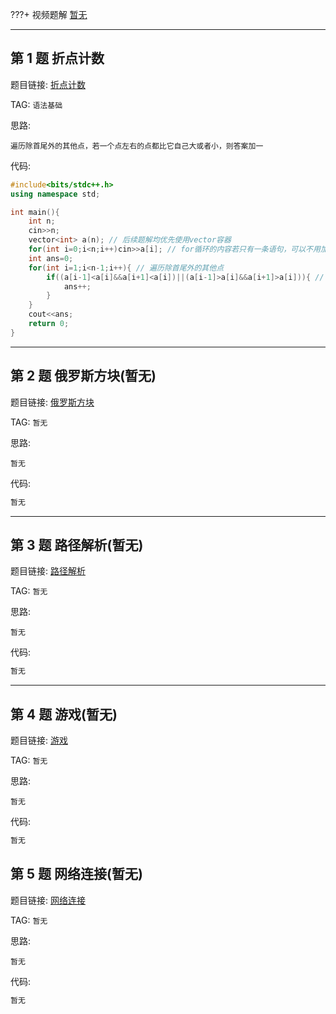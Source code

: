 ???+ 视频题解
[暂无]()

---

## 第 1 题 折点计数

题目链接: [折点计数](http://118.190.20.162/view.page?gpid=T42)

TAG: `语法基础`

思路:

`遍历除首尾外的其他点，若一个点左右的点都比它自己大或者小，则答案加一`

代码:

```cpp linenums="1"
#include<bits/stdc++.h>
using namespace std;

int main(){
    int n;
    cin>>n;
    vector<int> a(n); // 后续题解均优先使用vector容器
    for(int i=0;i<n;i++)cin>>a[i]; // for循环的内容若只有一条语句，可以不用加大括号，后续不再提示
    int ans=0;
    for(int i=1;i<n-1;i++){ // 遍历除首尾外的其他点
        if((a[i-1]<a[i]&&a[i+1]<a[i])||(a[i-1]>a[i]&&a[i+1]>a[i])){ // 左右的点和自己进行比较
            ans++;
        }
    }
    cout<<ans;
    return 0;
}
```

---

## 第 2 题 俄罗斯方块(暂无)

题目链接: [俄罗斯方块](http://118.190.20.162/view.page?gpid=T41)

TAG: `暂无`

思路:

`暂无`

代码:

```cpp linenums="1"
暂无
```

---

## 第 3 题 路径解析(暂无)

题目链接: [路径解析](http://118.190.20.162/view.page?gpid=T40)

TAG: `暂无`

思路:

`暂无`

代码:

```cpp linenums="1"
暂无
```

---

## 第 4 题 游戏(暂无)

题目链接: [游戏](http://118.190.20.162/view.page?gpid=T39)

TAG: `暂无`

思路:

`暂无`

代码:

```cpp linenums="1"
暂无
```

## 第 5 题 网络连接(暂无)

题目链接: [网络连接](http://118.190.20.162/view.page?gpid=T38)

TAG: `暂无`

思路:

`暂无`

代码:

```cpp linenums="1"
暂无
```
